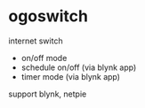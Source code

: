 # ogoswitch


internet switch 


* on/off mode
* schedule on/off (via blynk app)
* timer mode (via blynk app)


support blynk, netpie
